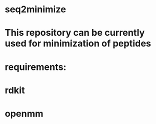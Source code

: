 # seq2minimize
# This repository can be currently used for minimization of peptides
# requirements:
# rdkit 
# openmm
